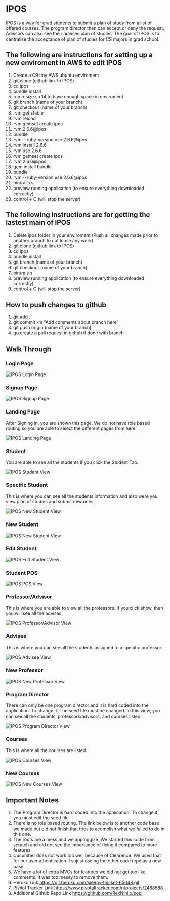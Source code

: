 # IPOS

IPOS is a way for grad students to submit a plan of study from a list of offered courses. The program director then can accept or deny the request.
Advisors can also see their advises plan of studies. The goal of IPOS is to centralize the acceptance of plan of studies for CS majors in grad school.

## The following are instructions for setting up a new enviroment in AWS to edit IPOS

1. Create a C9 tiny AWS ubuntu enviroment
2. git clone (github link to IPOS)
3. cd ipos
4. bundle install
5. run resize.sh 14 to have enough space in enviroment
5. git branch (name of your branch)
6. git checkout (name of your branch)
7. rvm get stable
2. rvm reload
3. rvm gemset create ipos
4. rvm 2.6.6@ipos
5. bundle
6. rvm --ruby-version use 2.6.6@ipos
7. rvm install 2.6.6
8. rvm use 2.6.6
9. rvm gemset create ipos
10. rvm 2.6.6@ipos
11. gem install bundle
12. bundle
13. rvm --ruby-version use 2.6.6@ipos
14. bin/rails s
15. preview running application (to ensure everything downloaded correctly)
16. control + C (will stop the server)

## The following instructions are for getting the lastest main of IPOS

1. Delete ipos folder in your enviroment (Push all changes made prior to another branch to not loose any work)
2. git clone (github link to IPOS)
3. cd ipos
4. bundle install
5. git branch (name of your branch)
6. git checkout (name of your branch)
7. bin/rais s
8. preview running application (to ensure everything downloaded correctly)
9. control + C (will stop the server)

## How to push changes to github

1. git add .
2. git commit -m "Add comments about branch here"
3. git push origin (name of your branch)
4. go create a pull request in github if done with branch



## Walk Through

### Login Page

![IPOS Login Page](images/iposLogin.jpg?raw=true)

### Signup Page

![IPOS Signup Page](images/iposSignup.jpg?raw=true)

### Landing Page

After Signing in, you are shown this page. We do not have role based routing so you are able to select the different pages
from here.

![IPOS Landing Page](images/iposLandingPage.jpg?raw=true)

### Student

You are able to see all the students if you click the Student Tab.

![IPOS Student View](images/iposStudentsView.jpg?raw=true)

### Specific Student

This is where you can see all the students information and also were you view plan of studies and submit new ones.

![IPOS New Student View](images/iposStudentPOS.jpg?raw=true)

### New Student

![IPOS New Student View](images/iposStudentNew.jpg?raw=true)

### Edit Student

![IPOS Edit Student View](images/iposStudentEdit.jpg?raw=true)

### Student POS

![IPOS POS View](images/iposStudentPosView.jpg?raw=true)

### Professor/Advisor

This is where you are able to view all the professors. If you click show, then you will see all the advises.

![IPOS Professor/Advisor View](images/iposProfessorView.jpg?raw=true)

### Advisee

This is where you can see all the students assigned to a specific professor.

![IPOS Advisee View](images/iposProfessorAdvisee.jpg?raw=true)

### New Professor

![IPOS New Professor View](images/iposProfessorNew.jpg?raw=true)

### Program Director

There can only be one program director and it is hard coded into the application. To change it. The seed file must
be changed. In this view, you can see all the students, professors/advisors, and courses listed.

![IPOS Program Director View](images/iposProgramDirector.jpg?raw=true)

### Courses

This is where all the courses are listed.

![IPOS Courses View](images/iposCourses.jpg?raw=true)

### New Courses

![IPOS New Courses View](images/iposCoursesNew.jpg?raw=true)



## Important Notes

1. The Program Director is hard coded into the application. To change it, you must edit the seed file.
2. There is no role based routing. The link below is to another code base we made but did not finish that tries to acomplish what we failed to do in this one.
3. The routs are a mess and we apploggize. We started this code from scratch and did not see the importance of fixing it compared to more features.
4. Cucumber does not work too well because of Clearence. We used that for our user athentication. I sujest useing the other code repo as a new base.
5. We have a lot of extra MVCs for features we did not get too like comments. It was too messy to remove them.
6. Heroku Link https://git.heroku.com/sleepy-thicket-65048.git
7. Pivitol Tracker Link https://www.pivotaltracker.com/n/projects/2488588
8. Additional Github Repo Link https://github.com/RexNihilo/sopi